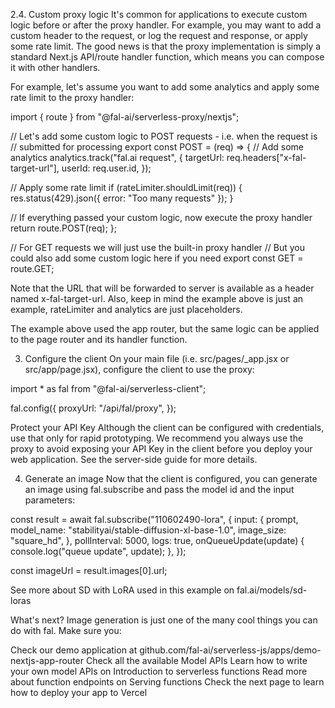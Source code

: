 2.4. Custom proxy logic
It's common for applications to execute custom logic before or after the proxy handler. For example, you may want to add a custom header to the request, or log the request and response, or apply some rate limit. The good news is that the proxy implementation is simply a standard Next.js API/route handler function, which means you can compose it with other handlers.

For example, let's assume you want to add some analytics and apply some rate limit to the proxy handler:

import { route } from "@fal-ai/serverless-proxy/nextjs";
 
// Let's add some custom logic to POST requests - i.e. when the request is
// submitted for processing
export const POST = (req) => {
  // Add some analytics
  analytics.track("fal.ai request", {
    targetUrl: req.headers["x-fal-target-url"],
    userId: req.user.id,
  });
 
  // Apply some rate limit
  if (rateLimiter.shouldLimit(req)) {
    res.status(429).json({ error: "Too many requests" });
  }
 
  // If everything passed your custom logic, now execute the proxy handler
  return route.POST(req);
};
 
// For GET requests we will just use the built-in proxy handler
// But you could also add some custom logic here if you need
export const GET = route.GET;

Note that the URL that will be forwarded to server is available as a header named x-fal-target-url. Also, keep in mind the example above is just an example, rateLimiter and analytics are just placeholders.

The example above used the app router, but the same logic can be applied to the page router and its handler function.

3. Configure the client
On your main file (i.e. src/pages/_app.jsx or src/app/page.jsx), configure the client to use the proxy:

import * as fal from "@fal-ai/serverless-client";
 
fal.config({
  proxyUrl: "/api/fal/proxy",
});

Protect your API Key
Although the client can be configured with credentials, use that only for rapid prototyping. We recommend you always use the proxy to avoid exposing your API Key in the client before you deploy your web application. See the server-side guide for more details.

4. Generate an image
Now that the client is configured, you can generate an image using fal.subscribe and pass the model id and the input parameters:

const result = await fal.subscribe("110602490-lora", {
  input: {
    prompt,
    model_name: "stabilityai/stable-diffusion-xl-base-1.0",
    image_size: "square_hd",
  },
  pollInterval: 5000,
  logs: true,
  onQueueUpdate(update) {
    console.log("queue update", update);
  },
});
 
const imageUrl = result.images[0].url;

See more about SD with LoRA used in this example on fal.ai/models/sd-loras

What's next?
Image generation is just one of the many cool things you can do with fal. Make sure you:

Check our demo application at github.com/fal-ai/serverless-js/apps/demo-nextjs-app-router
Check all the available Model APIs
Learn how to write your own model APIs on Introduction to serverless functions
Read more about function endpoints on Serving functions
Check the next page to learn how to deploy your app to Vercel
